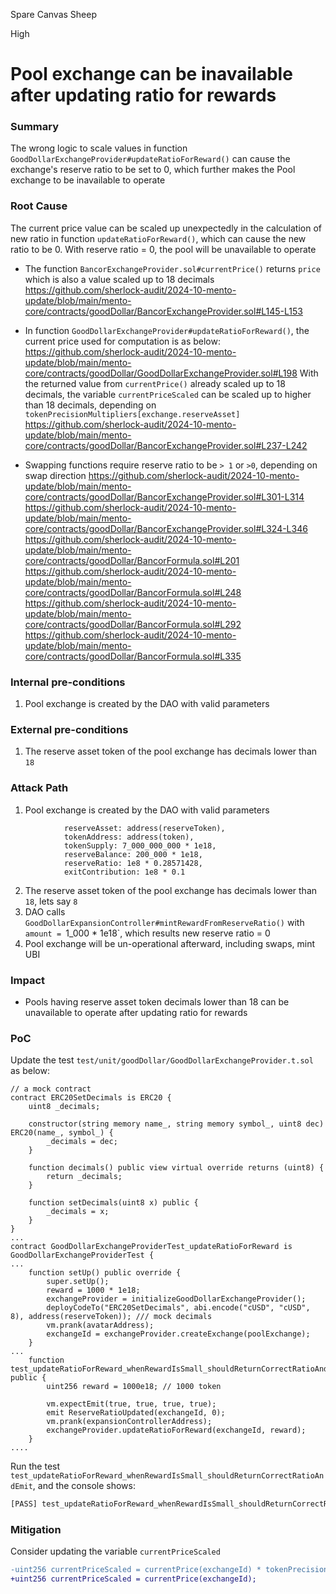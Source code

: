 Spare Canvas Sheep

High

# Pool exchange can be inavailable after updating ratio for rewards

### Summary

The wrong logic to scale values in function `GoodDollarExchangeProvider#updateRatioForReward()` can cause the exchange's reserve ratio to be set to 0, which further makes the Pool exchange to be inavailable to operate

### Root Cause

The current price value can be scaled up unexpectedly in the calculation of new ratio in function `updateRatioForReward()`, which can cause the new ratio to be 0. With reserve ratio = 0, the pool will be unavailable to operate

- The function `BancorExchangeProvider.sol#currentPrice()` returns `price` which is also a value scaled up to 18 decimals
https://github.com/sherlock-audit/2024-10-mento-update/blob/main/mento-core/contracts/goodDollar/BancorExchangeProvider.sol#L145-L153

- In function `GoodDollarExchangeProvider#updateRatioForReward()`, the current price used for computation is as below:
https://github.com/sherlock-audit/2024-10-mento-update/blob/main/mento-core/contracts/goodDollar/GoodDollarExchangeProvider.sol#L198
With the returned value from `currentPrice()` already scaled up to 18 decimals, the variable `currentPriceScaled` can be scaled up to higher than 18 decimals, depending on `tokenPrecisionMultipliers[exchange.reserveAsset]`
https://github.com/sherlock-audit/2024-10-mento-update/blob/main/mento-core/contracts/goodDollar/BancorExchangeProvider.sol#L237-L242

- Swapping functions require reserve ratio to be `> 1` or `>0`, depending on swap direction
https://github.com/sherlock-audit/2024-10-mento-update/blob/main/mento-core/contracts/goodDollar/BancorExchangeProvider.sol#L301-L314
https://github.com/sherlock-audit/2024-10-mento-update/blob/main/mento-core/contracts/goodDollar/BancorExchangeProvider.sol#L324-L346
https://github.com/sherlock-audit/2024-10-mento-update/blob/main/mento-core/contracts/goodDollar/BancorFormula.sol#L201
https://github.com/sherlock-audit/2024-10-mento-update/blob/main/mento-core/contracts/goodDollar/BancorFormula.sol#L248
https://github.com/sherlock-audit/2024-10-mento-update/blob/main/mento-core/contracts/goodDollar/BancorFormula.sol#L292
https://github.com/sherlock-audit/2024-10-mento-update/blob/main/mento-core/contracts/goodDollar/BancorFormula.sol#L335


### Internal pre-conditions

1. Pool exchange is created by the DAO with valid parameters

### External pre-conditions

1. The reserve asset token of the pool exchange has decimals lower than `18`

### Attack Path

1. Pool exchange is created by the DAO with valid parameters
```solidity
            reserveAsset: address(reserveToken),
            tokenAddress: address(token),
            tokenSupply: 7_000_000_000 * 1e18,
            reserveBalance: 200_000 * 1e18,
            reserveRatio: 1e8 * 0.28571428,
            exitContribution: 1e8 * 0.1
```
2. The reserve asset token of the pool exchange has decimals lower than `18`, lets say `8`
3. DAO calls `GoodDollarExpansionController#mintRewardFromReserveRatio()` with `amount = `1_000 * 1e18`, which results new reserve ratio = 0
4. Pool exchange will be un-operational afterward, including swaps, mint UBI

### Impact

- Pools having reserve asset token decimals lower than 18 can be unavailable to operate after updating ratio for rewards

### PoC

Update the test `test/unit/goodDollar/GoodDollarExchangeProvider.t.sol` as below:


```solidity
// a mock contract
contract ERC20SetDecimals is ERC20 {
    uint8 _decimals;

    constructor(string memory name_, string memory symbol_, uint8 dec) ERC20(name_, symbol_) {
        _decimals = dec;
    }

    function decimals() public view virtual override returns (uint8) {
        return _decimals;
    }

    function setDecimals(uint8 x) public {
        _decimals = x;
    }
}
...
contract GoodDollarExchangeProviderTest_updateRatioForReward is GoodDollarExchangeProviderTest {
...
    function setUp() public override {
        super.setUp();
        reward = 1000 * 1e18;
        exchangeProvider = initializeGoodDollarExchangeProvider();
        deployCodeTo("ERC20SetDecimals", abi.encode("cUSD", "cUSD", 8), address(reserveToken)); /// mock decimals
        vm.prank(avatarAddress);
        exchangeId = exchangeProvider.createExchange(poolExchange);
    }
...
    function test_updateRatioForReward_whenRewardIsSmall_shouldReturnCorrectRatioAndEmit() public {
        uint256 reward = 1000e18; // 1000 token

        vm.expectEmit(true, true, true, true);
        emit ReserveRatioUpdated(exchangeId, 0);
        vm.prank(expansionControllerAddress);
        exchangeProvider.updateRatioForReward(exchangeId, reward);
    }
....
```

Run the test `test_updateRatioForReward_whenRewardIsSmall_shouldReturnCorrectRatioAndEmit`, and the console shows:
```bash
[PASS] test_updateRatioForReward_whenRewardIsSmall_shouldReturnCorrectRatioAndEmit() (gas: 49085)
```

### Mitigation

Consider updating the variable `currentPriceScaled`
```diff
-uint256 currentPriceScaled = currentPrice(exchangeId) * tokenPrecisionMultipliers[exchange.reserveAsset];
+uint256 currentPriceScaled = currentPrice(exchangeId);
```